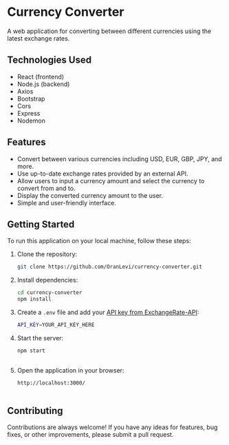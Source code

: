 # Currency Converter

A web application for converting between different currencies using the latest exchange rates.

## Technologies Used

- React (frontend)
- Node.js (backend)
- Axios
- Bootstrap
- Cors
- Express
- Nodemon

## Features

- Convert between various currencies including USD, EUR, GBP, JPY, and more.
- Use up-to-date exchange rates provided by an external API.
- Allow users to input a currency amount and select the currency to convert from and to.
- Display the converted currency amount to the user.
- Simple and user-friendly interface.

## Getting Started

To run this application on your local machine, follow these steps:

1. Clone the repository:

   ```sh
   git clone https://github.com/OranLevi/currency-converter.git 
   
2. Install dependencies:

   ```sh
   cd currency-converter
   npm install 
   
3. Create a `.env` file and add your [API key from ExchangeRate-API](https://www.exchangerate-api.com/):

   ```sh
   API_KEY=YOUR_API_KEY_HERE 
   
4. Start the server:

   ```sh
   npm start
 
5. Open the application in your browser:

   ```sh
   http://localhost:3000/
 
## Contributing

Contributions are always welcome! If you have any ideas for features, bug fixes, or other improvements, please submit a pull request.

